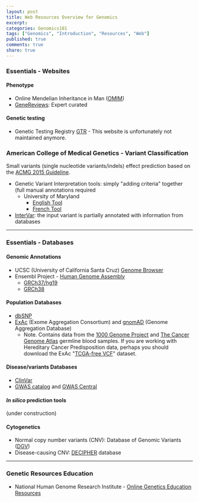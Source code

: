 ```yaml
---
layout: post
title: Web Resources Overview for Genomics
excerpt:
categories: Genomics101
tags: ["Genomics", "Introduction", "Resources", "Web"]
published: true
comments: true
share: true
---
```


### Essentials - Websites

#### Phenotype

* Online Mendelian Inheritance in Man ([OMIM](https://www.omim.org/))
* [GeneReviews](https://www.ncbi.nlm.nih.gov/books/NBK1116/): Expert curated

#### Genetic testing

* Genetic Testing Registry [GTR](https://www.ncbi.nlm.nih.gov/gtr/) - This website is unfortunately not maintained anymore.

### American College of Medical Genetics - Variant Classification

Small variants (single nucleotide variants/indels) effect prediction based on the [ACMG 2015 Guideline](https://www.acmg.net/docs/standards_guidelines_for_the_interpretation_of_sequence_variants.pdf).

* Genetic Variant Interpretation tools: simply "adding criteria" together (full manual annotations required
  - University of Maryland
    - [English Tool](http://www.medschool.umaryland.edu/Genetic_Variant_Interpretation_Tool1.html/)
    - [French Tool](https://www.phenosystems.com/www/index.php/products/genetic-variant-interpretation-tool-french-translation)
* [InterVar](http://wintervar.wglab.org/results.php): the input variant is partially annotated with information from databases

***

### Essentials - Databases

#### Genomic Annotations

* UCSC (University of California Santa Cruz) [Genome Browser](https://genome.ucsc.edu/)
* Ensembl Project - [Human Genome Assembly](https://uswest.ensembl.org/Homo_sapiens/Info/Index)
  - [GRCh37/hg19](https://grch37.ensembl.org/Homo_sapiens/?url=%2F%2Fgrch37.ensembl.org%2FHomo_sapiens%2F&submit=Go)
  - [GRCh38](https://uswest.ensembl.org/Homo_sapiens/Info/Index?db=core)

#### Population Databases

* [dbSNP](https://www.ncbi.nlm.nih.gov/SNP/)
* [ExAc](http://exac.broadinstitute.org/) (Exome Aggregation Consortium) and [gnomAD](http://gnomad.broadinstitute.org/) (Genome Aggregation Database)
  - Note. Contains data from the [1000 Genome Project](http://www.internationalgenome.org/) and [The Cancer Genome Atlas](https://tcga-data.nci.nih.gov/docs/publications/tcga/) germline blood samples. If you are working with Hereditary Cancer Predisposition data, perhaps you should download the ExAc "[TCGA-free VCF](ftp://ftp.broadinstitute.org/pub/ExAC_release/release1/subsets/)" dataset.

#### Disease/variants Databases

* [ClinVar](https://www.ncbi.nlm.nih.gov/clinvar/)
* [GWAS catalog](https://www.ebi.ac.uk/gwas/) and [GWAS Central](https://www.gwascentral.org/)

#### *In silico* prediction tools

(under construction)

#### Cytogenetics

* Normal copy number variants (CNV): Database of Genomic Variants ([DGV](http://dgv.tcag.ca/dgv/app/home))
* Disease-causing CNV: [DECIPHER](https://decipher.sanger.ac.uk/) database

***

### Genetic Resources Education

* National Human Genome Research Institute - [Online Genetics Education Resources](https://www.genome.gov/10000464/online-genetics-education-resources/)
